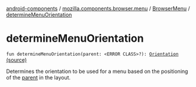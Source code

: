 [android-components](../../index.md) / [mozilla.components.browser.menu](../index.md) / [BrowserMenu](index.md) / [determineMenuOrientation](./determine-menu-orientation.md)

# determineMenuOrientation

`fun determineMenuOrientation(parent: <ERROR CLASS>?): `[`Orientation`](-orientation/index.md) [(source)](https://github.com/mozilla-mobile/android-components/blob/master/components/browser/menu/src/main/java/mozilla/components/browser/menu/BrowserMenu.kt#L130)

Determines the orientation to be used for a menu based on the positioning of the [parent](determine-menu-orientation.md#mozilla.components.browser.menu.BrowserMenu.Companion$determineMenuOrientation()/parent) in the layout.

